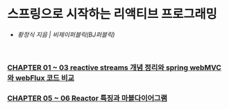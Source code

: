# 스프링으로 시작하는 리액티브 프로그래밍
- *황정식 지음 | 비제이퍼블릭(BJ퍼블릭)*

<br>

### [CHAPTER 01 ~ 03 reactive streams 개념 정리와 spring webMVC 와 webFlux 코드 비교](https://bingbingpa.github.io/reactive-streams/)
### [CHAPTER 05 ~ 06 Reactor 특징과 마블다이어그램](https://bingbingpa.github.io/reactor-marble-diagram/)